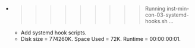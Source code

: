 * >>>>>>>>> Running inst-min-con-03-systemd-hooks.sh ...
  * Add systemd hook scripts.
  * Disk size = 774260K. Space Used = 72K. Runtime = 00:00:00:01.
